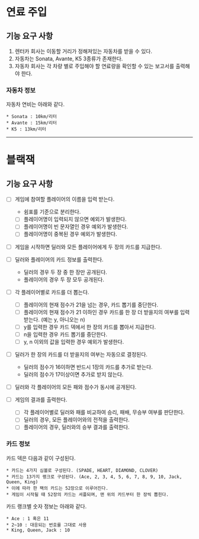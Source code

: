 # 연료 주입

## 기능 요구 사항

1. 렌터카 회사는 이동할 거리가 정해져있는 자동차를 받을 수 있다.
2. 자동차는 Sonata, Avante, K5 3종류가 존재한다.
3. 자동차 회사는 각 차량 별로 주입해야 할 연료량을 확인할 수 있는 보고서를 출력해야 한다.

### 자동차 정보

자동차 연비는 아래와 같다.

```
* Sonata : 10km/리터
* Avante : 15km/리터
* K5 : 13km/리터
```

---

# 블랙잭

## 기능 요구 사항

- [ ] 게임에 참여할 플레이어의 이름을 입력 받는다.
    - 쉼표를 기준으로 분리한다.
    - [ ] 플레이어명이 입력되지 않으면 예외가 발생한다.
    - [ ] 플레이어명이 빈 문자열인 경우 예외가 발생한다.
    - [ ] 플레이어명이 중복된 경우 예외가 발생한다.

- [ ] 게임을 시작하면 딜러와 모든 플레이어에게 두 장의 카드를 지급한다.

- [ ] 딜러와 플레이어의 카드 정보를 출력한다.
    - 딜러의 경우 두 장 중 한 장만 공개된다.
    - 플레이어의 경우 두 장 모두 공개된다.

- [ ] 각 플레이어별로 카드를 더 뽑는다.
    - [ ] 플레이어의 현재 점수가 21을 넘는 경우, 카드 뽑기를 중단한다.
    - [ ] 플레이어의 현재 점수가 21 이하인 경우 카드를 한 장 더 받을지의 여부를 입력받는다. (예는 y, 아니오는 n)
    - [ ] y를 입력한 경우 카드 덱에서 한 장의 카드를 뽑아서 지급한다.
    - [ ] n을 입력한 경우 카드 뽑기를 중단한다.
    - [ ] y, n 이외의 값을 입력한 경우 예외가 발생한다.

- [ ] 딜러가 한 장의 카드를 더 받을지의 여부는 자동으로 결정된다.
    - 딜러의 점수가 16이하면 반드시 1장의 카드를 추가로 받는다.
    - 딜러의 점수가 17이상이면 추가로 받지 않는다.

- [ ] 딜러와 각 플레이어의 모든 패와 점수가 동시에 공개된다.

- [ ] 게임의 결과를 출력한다.
    - [ ] 각 플레이어별로 딜러와 패를 비교하여 승리, 패배, 무승부 여부를 판단한다.
    - [ ] 딜러의 경우, 모든 플레이어와의 전적을 출력한다.
    - [ ] 플레이어의 경우, 딜러와의 승부 결과를 출력한다.

### 카드 정보

카드 덱은 다음과 같이 구성된다.

```
* 카드는 4가지 심볼로 구성된다. (SPADE, HEART, DIAMOND, CLOVER)
* 카드는 13가지 랭크로 구성된다. (Ace, 2, 3, 4, 5, 6, 7, 8, 9, 10, Jack, Queen, King)
* 이에 따라 한 팩의 카드는 52장으로 이루어진다. 
* 게임이 시작될 때 52장의 카드는 셔플되며, 맨 위의 카드부터 한 장씩 뽑힌다. 
```

카드 랭크별 숫자 정보는 아래와 같다.

```
* Ace : 1 혹은 11 
* 2~10 : 대응되는 번호를 그대로 사용
* King, Queen, Jack : 10
```
